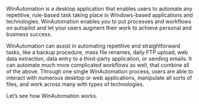 WinAutomation is a desktop application that enables users to automate any repetitive, rule-based task taking place in Windows-based applications and technologies. WinAutomation enables you to put processes and workflows on autopilot and let your users augment their work to achieve personal and business success.

WinAutomation can assist in automating repetitive and straightforward tasks, like a backup procedure, mass file renames, daily FTP upload, web data extraction, data entry to a third-party application, or sending emails. It can automate much more complicated workflows as well, that combine all of the above. Through one single WinAutomation process, users are able to interact with numerous desktop or web applications, manipulate all sorts of files, and work across many with types of technologies.

Let’s see how WinAutomation works.

